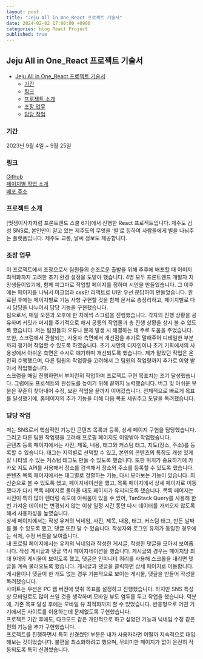 ```yaml
---
layout: post
title: "Jeju All in One_React 프로젝트 기술서"
date: 2024-02-02 17:00:00 +0900
categories: blog React Project
published: true
---
```


## Jeju All in One_React 프로젝트 기술서

- [Jeju All in One_React 프로젝트 기술서](#jeju-all-in-one_react-프로젝트-기술서)
  - [기간](#기간)
  - [링크](#링크)
  - [프로젝트 소개](#프로젝트-소개)
  - [조장 업무](#조장-업무)
  - [담당 작업](#담당-작업)

### 기간

2023년 9월 4일 ~ 9월 25일

### 링크

[Github][]  
[페이지별 작업 소개][]  
[배포 주소][]

### 프로젝트 소개

[멋쟁이사자처럼 프론트엔드 스쿨 6기]에서 진행한 React 프로젝트입니다. 제주도 감성 SNS로, 본인만이 알고 있는 제주도의 무엇을 ‘별’로 칭하여 사람들에게 별을 나눠주는 플랫폼입니다. 제주도 교통, 날씨 정보도 제공합니다.

### 조장 업무

이 프로젝트에서 조장으로서 팀원들의 순조로운 출발을 위해 추후에 배포할 때 이미지 최적화까지 고려한 초기 환경 설정을 도맡아 했습니다. 4명 모두 프론트엔드 개발자 지망생들이었기에, 함께 피그마로 작업할 페이지를 정하며 시안을 만들었습니다. 그 이후에는 페이지를 나눠서 마크업과 css만 리액트로 UI만 우선 분담하여 만들었습니다. 완료된 후에는 페이지별로 기능 사항 구현할 것을 함께 문서로 총정리하고, 페이지별로 다시 담당을 나누어서 담당 기능을 구현했습니다.  
팀으로서, 매일 오전과 오후에 한 차례씩 스크럼을 진행했습니다. 각자의 진행 상황을 공유하며 커밋과 머지를 주기적으로 해서 공통의 작업물과 총 진행 상황을 상시 볼 수 있도록 했습니다. 저는 팀원들의 오류나 문제 발생 시 해결하는 데 주로 도움을 주었습니다. 또한, 스크럼에서 관찰되는, 사용자 측면에서 개선점을 추가로 말해주어 디테일한 부분까지 챙기며 작업할 수 있도록 하였습니다. 초기 시안의 디자인이나 초기 기획에서의 사용성에서 아쉬운 측면은 수시로 얘기하며 개선되도록 했습니다. 제가 맡았던 작업은 온전히 수행했으며, 다른 팀원의 작업량을 고려해서 그 팀원의 작업량까지 추가로 이양 받아서 작업했습니다.  
스크럼을 매일 진행하면서 부지런히 작업하며 프로젝트 구현 목표치는 조기 달성했습니다. 그럼에도 프로젝트의 완성도를 높이기 위해 끝까지 노력했습니다. 버그 및 아쉬운 부분은 꾸준히 찾아내어 수정, 보완 작업을 끝까지 이어갔습니다. 전체적으로 빠르게 목표를 달성했기에, 홈페이지의 추가 기능을 더해 다음 목표 세워주고 도달을 독려했습니다.

### 담당 작업

저는 SNS로서 핵심적인 기능인 콘텐츠 목록과 등록, 상세 페이지 구현을 담당했습니다. 그리고 다른 팀원 작업량을 고려해 프로필 페이지도 이양받아 작업했습니다.  
콘텐츠 등록 페이지에서는 사진, 제목, 내용, 태그와 커스텀 태그, 지도(장소, 주소)를 등록할 수 있습니다. 태그는 지역별로 선택할 수 있고, 본인의 콘텐츠의 특징도 개성 있게 잘 나타낼 수 있는 커스텀 태그도 만들 수 있도록 했습니다. 또한 위치가 중요하기에 카카오 지도 API를 사용해서 장소를 검색해서 장소와 주소를 등록할 수 있도록 했습니다.  
콘텐츠 목록 페이지에서는 태그별로 정렬하는 기능, 다시 모아보는 기능이 있습니다. 최신순으로 볼 수 있도록 했고, 페이지네이션을 했고, 목록 페이지에서 상세 페이지로 이동했다가 다시 목록 페이지로 돌아올 때도 페이지가 유지되도록 했습니다. 목록 페이지는 사진이 특히 많아 렌더링 속도에 아쉬움이 있을 수 있어, TanStack Query를 사용해 한 번 가져온 데이터는 변경되지 않는 이상 일정 시간 동안 다시 데이터를 가져오지 않도록 해서 사용자성을 높였습니다.  
상세 페이지에서는 작성 유저의 닉네임, 사진, 제목, 내용, 태그, 커스텀 태그, 만든 날짜를 볼 수 있도록 했고, 댓글 또한 달 수 있습니다. 작성자와 로그인 유저가 동일한 경우에는 삭제, 수정 버튼을 보여줍니다.  
내 프로필 페이지에서는 유저의 닉네임과 작성한 게시글, 작성한 댓글을 모아서 보여줍니다. 작성 게시글과 댓글 역시 페이지네이션을 했습니다. 게시글의 경우는 페이지당 최대 9개의 게시물이 보이도록 했고, 댓글은 인피니티 쿼리를 사용해 스크롤을 내리면 댓글을 계속 불러오도록 했습니다. 게시글과 댓글을 클릭하면 상세 페이지로 이동합니다. 게시물이나 댓글이 한 개도 없는 경우 기본적으로 보이는 게시물, 댓글을 만들어 작성을 독려했습니다.  
사이트는 우선은 PC 웹 버전에 맞춰 목표를 설정하고 진행했습니다. 하지만 SNS 특성상 모바일로도 많이 쓰일 것을 생각하며 모바일 뷰도 염두를 두고 작업을 했습니다. 덕분에, 기존 목표 달성 후에는 모바일 뷰 최적화까지 할 수 있었습니다. 반응형으로 어떤 기기에서든 사이트를 이용하는데 문제없도록 구현했습니다.  
프로젝트 기간 후에도, 다크모드 같은 개인적으로 하고 싶었던 기능과 닉네임 수정 같은 편의 기능을 추가 구현했습니다.  
프로젝트를 진행하면서 특히 신경썼던 부분은 내가 사용자라면 어떨까 지속적으로 대입해보는 것이었습니다. 불편을 최소화하려고 했으며, 무의미한 페이지가 없이 온전히 작동되도록 특히 신경썼습니다.

[Github]: https://github.com/FRONTENDSCHOOL6/finalize-react-6
[배포 주소]: https://frontendschool6.github.io/finalize-react-6/
[페이지별 작업 소개]: https://github.com/FRONTENDSCHOOL6/finalize-react-6/wiki/%5B%ED%8E%98%EC%9D%B4%EC%A7%80%EB%B3%84-%EC%9E%91%EC%97%85-%EC%86%8C%EA%B0%9C%5D
